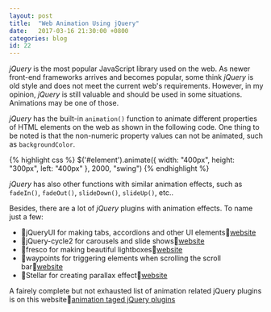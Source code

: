 ```yaml
---
layout: post
title:  "Web Animation Using jQuery"
date:   2017-03-16 21:30:00 +0800
categories: blog
id: 22
---
```

*jQuery* is the most popular JavaScript library used on the web. As newer front-end frameworks arrives and becomes popular, some think *jQuery* is old style and does not meet the current web's requirements. However, in my opinion, *jQuery* is still valuable and should be used in some situations. Animations may be one of those.

*jQuery* has the built-in `animation()` function to animate different properties of HTML elements on the web as shown in the following code. One thing to be noted is that the non-numeric property values can not be animated, such as `backgroundColor`.

{% highlight css %}
$('#element').animate({
    width: "400px",
    height: "300px",
    left: "400px"
}, 2000, "swing")
{% endhighlight %}

*jQuery* has also other functions with similar animation effects, such as `fadeIn()`, `fadeOut()`, `slideDown()`, `slideUp()`, etc..

Besides, there are a lot of *jQuery* plugins with animation effects. To name just a few:

* :bell:jQueryUI for making tabs, accordions and other UI elements:link:[website][jQueryUI]
* :bell:jQuery-cycle2 for carousels and slide shows:link:[website][cycle2]
* :bell:fresco for making beautiful lightboxes:link:[website][fresco]
* :bell:waypoints for triggering elements when scrolling the scroll bar:link:[website][waypoints]
* :bell:Stellar for creating parallax effect:link:[website][stellar]

A fairely complete but not exhausted list of animation related jQuery plugins is on this website:link:[animation taged jQuery plugins][animationjQueryPlugins] 

[jQueryUI]: https://jqueryui.com/
[cycle2]: http://jquery.malsup.com/cycle2/
[fresco]: http://www.frescojs.com/
[waypoints]: http://imakewebthings.com/waypoints/
[stellar]: http://markdalgleish.com/projects/stellar.js/
[animationjQueryPlugins]: https://plugins.jquery.com/tag/animation/

